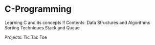 # C-Programming
Learning C and its concepts !!
Contents:
Data Structures and Algorithms
Sorting Techniques
Stack and Queue

Projects:
Tic Tac Toe 
